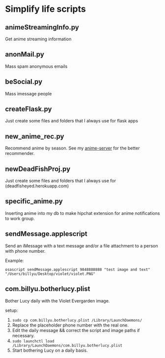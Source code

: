 # Simplify life scripts

## animeStreamingInfo.py
Get anime streaming information

## anonMail.py
Mass spam anonymous emails

## beSocial.py
Mass imessage people

## createFlask.py
Just create some files and folders that I always use for flask apps

## new_anime_rec.py
Recommend anime by season. See my [anime-server](https://github.com/Lucytheanimefan/anime-server) for the better recommender. 

## newDeadFishProj.py
Just create some files and folders that I always use for (deadfisheyed.herokuapp.com)

## specific_anime.py
Inserting anime into my db to make hipchat extension for anime notifications to work group. 

## sendMessage.applescript
Send an iMessage with a text message and/or a file attachment to a person with phone number.

Example:

`osascript sendMessage.applescript 9848888888 "test image and text" "/Users/billyu/Desktop/violet/violet.PNG"`

## com.billyu.botherlucy.plist
Bother Lucy daily with the Violet Evergarden image.

setup:

1. `sudo cp com.billyu.botherlucy.plist /Library/LaunchDaemons/`
2. Replace the placeholder phone number with the real one.
3. Edit the daily message && correct the script and image paths if necessary.
4. `sudo launchctl load /Library/LaunchDaemons/com.billyu.botherlucy.plist`
5. Start bothering Lucy on a daily basis.